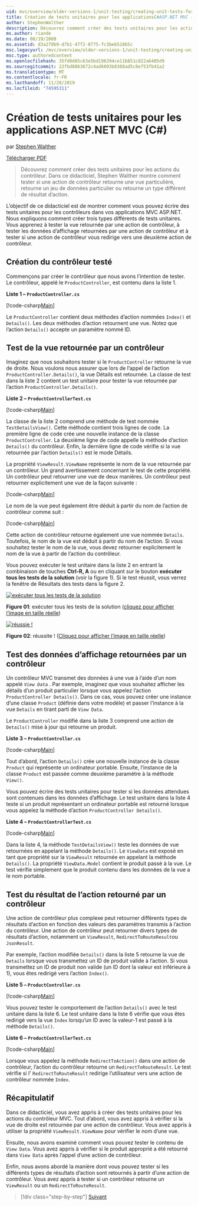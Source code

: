 ```yaml
---
uid: mvc/overview/older-versions-1/unit-testing/creating-unit-tests-for-asp-net-mvc-applications-cs
title: Création de tests unitaires pour les applicationsC#ASP.NET MVC () | Microsoft Docs
author: StephenWalther
description: Découvrez comment créer des tests unitaires pour les actions du contrôleur. Dans ce didacticiel, Stephen Walther montre comment tester si une action de contrôleur retourne un parti...
ms.author: riande
ms.date: 08/19/2008
ms.assetid: d3a270b9-d7b1-47f2-8775-fc3beb518b5c
msc.legacyurl: /mvc/overview/older-versions-1/unit-testing/creating-unit-tests-for-asp-net-mvc-applications-cs
msc.type: authoredcontent
ms.openlocfilehash: 35fd0d85c63e5bd196394ce11b851c822a6405d9
ms.sourcegitcommit: 22fbd8863672c4ad6693b8388ad5c8e753fb41a2
ms.translationtype: MT
ms.contentlocale: fr-FR
ms.lasthandoff: 11/28/2019
ms.locfileid: "74595311"
---
```

# <a name="creating-unit-tests-for-aspnet-mvc-applications-c"></a>Création de tests unitaires pour les applications ASP.NET MVC (C#)

par [Stephen Walther](https://github.com/StephenWalther)

[Télécharger PDF](https://download.microsoft.com/download/8/4/8/84843d8d-1575-426c-bcb5-9d0c42e51416/ASPNET_MVC_Tutorial_07_CS.pdf)

> Découvrez comment créer des tests unitaires pour les actions du contrôleur. Dans ce didacticiel, Stephen Walther montre comment tester si une action de contrôleur retourne une vue particulière, retourne un jeu de données particulier ou retourne un type différent de résultat d’action.

L’objectif de ce didacticiel est de montrer comment vous pouvez écrire des tests unitaires pour les contrôleurs dans vos applications MVC ASP.NET. Nous expliquons comment créer trois types différents de tests unitaires. Vous apprenez à tester la vue retournée par une action de contrôleur, à tester les données d’affichage retournées par une action de contrôleur et à tester si une action de contrôleur vous redirige vers une deuxième action de contrôleur.

## <a name="creating-the-controller-under-test"></a>Création du contrôleur testé

Commençons par créer le contrôleur que nous avons l’intention de tester. Le contrôleur, appelé le `ProductController`, est contenu dans la liste 1.

**Liste 1 – `ProductController.cs`**

[!code-csharp[Main](creating-unit-tests-for-asp-net-mvc-applications-cs/samples/sample1.cs)]

Le `ProductController` contient deux méthodes d’action nommées `Index()` et `Details()`. Les deux méthodes d’action retournent une vue. Notez que l’action `Details()` accepte un paramètre nommé ID.

## <a name="testing-the-view-returned-by-a-controller"></a>Test de la vue retournée par un contrôleur

Imaginez que nous souhaitons tester si le `ProductController` retourne la vue de droite. Nous voulons nous assurer que lors de l’appel de l’action `ProductController.Details()`, la vue Détails est retournée. La classe de test dans la liste 2 contient un test unitaire pour tester la vue retournée par l’action `ProductController.Details()`.

**Liste 2 – `ProductControllerTest.cs`**

[!code-csharp[Main](creating-unit-tests-for-asp-net-mvc-applications-cs/samples/sample2.cs)]

La classe de la liste 2 comprend une méthode de test nommée `TestDetailsView()`. Cette méthode contient trois lignes de code. La première ligne de code crée une nouvelle instance de la classe `ProductController`. La deuxième ligne de code appelle la méthode d’action `Details()` du contrôleur. Enfin, la dernière ligne de code vérifie si la vue retournée par l’action `Details()` est le mode Détails.

La propriété `ViewResult.ViewName` représente le nom de la vue retournée par un contrôleur. Un grand avertissement concernant le test de cette propriété. Un contrôleur peut retourner une vue de deux manières. Un contrôleur peut retourner explicitement une vue de la façon suivante :

[!code-csharp[Main](creating-unit-tests-for-asp-net-mvc-applications-cs/samples/sample3.cs)]

Le nom de la vue peut également être déduit à partir du nom de l’action de contrôleur comme suit :

[!code-csharp[Main](creating-unit-tests-for-asp-net-mvc-applications-cs/samples/sample4.cs)]

Cette action de contrôleur retourne également une vue nommée `Details`. Toutefois, le nom de la vue est déduit à partir du nom de l’action. Si vous souhaitez tester le nom de la vue, vous devez retourner explicitement le nom de la vue à partir de l’action du contrôleur.

Vous pouvez exécuter le test unitaire dans la liste 2 en entrant la combinaison de touches **Ctrl-R, A** ou en cliquant sur le bouton **exécuter tous les tests de la solution** (voir la figure 1). Si le test réussit, vous verrez la fenêtre de Résultats des tests dans la figure 2.

[![exécuter tous les tests de la solution](creating-unit-tests-for-asp-net-mvc-applications-cs/_static/image2.png)](creating-unit-tests-for-asp-net-mvc-applications-cs/_static/image1.png)

**Figure 01**: exécuter tous les tests de la solution ([cliquez pour afficher l’image en taille réelle](creating-unit-tests-for-asp-net-mvc-applications-cs/_static/image3.png))

[![réussie !](creating-unit-tests-for-asp-net-mvc-applications-cs/_static/image5.png)](creating-unit-tests-for-asp-net-mvc-applications-cs/_static/image4.png)

**Figure 02**: réussite ! ([Cliquez pour afficher l’image en taille réelle](creating-unit-tests-for-asp-net-mvc-applications-cs/_static/image6.png))

## <a name="testing-the-view-data-returned-by-a-controller"></a>Test des données d’affichage retournées par un contrôleur

Un contrôleur MVC transmet des données à une vue à l’aide d’un nom appelé *`View Data`* . Par exemple, imaginez que vous souhaitez afficher les détails d’un produit particulier lorsque vous appelez l’action `ProductController Details()`. Dans ce cas, vous pouvez créer une instance d’une classe `Product` (définie dans votre modèle) et passer l’instance à la vue `Details` en tirant parti de `View Data`.

Le `ProductController` modifié dans la liste 3 comprend une action de `Details()` mise à jour qui retourne un produit.

**Liste 3 – `ProductController.cs`**

[!code-csharp[Main](creating-unit-tests-for-asp-net-mvc-applications-cs/samples/sample5.cs)]

Tout d’abord, l’action `Details()` crée une nouvelle instance de la classe `Product` qui représente un ordinateur portable. Ensuite, l’instance de la classe `Product` est passée comme deuxième paramètre à la méthode `View()`.

Vous pouvez écrire des tests unitaires pour tester si les données attendues sont contenues dans les données d’affichage. Le test unitaire dans la liste 4 teste si un produit représentant un ordinateur portable est retourné lorsque vous appelez la méthode d’action `ProductController Details()`.

**Liste 4 – `ProductControllerTest.cs`**

[!code-csharp[Main](creating-unit-tests-for-asp-net-mvc-applications-cs/samples/sample6.cs)]

Dans la liste 4, la méthode `TestDetailsView()` teste les données de vue retournées en appelant la méthode `Details()`. Le `ViewData` est exposé en tant que propriété sur la `ViewResult` retournée en appelant la méthode `Details()`. La propriété `ViewData.Model` contient le produit passé à la vue. Le test vérifie simplement que le produit contenu dans les données de la vue a le nom portable.

## <a name="testing-the-action-result-returned-by-a-controller"></a>Test du résultat de l’action retourné par un contrôleur

Une action de contrôleur plus complexe peut retourner différents types de résultats d’action en fonction des valeurs des paramètres transmis à l’action du contrôleur. Une action de contrôleur peut retourner divers types de résultats d’action, notamment un `ViewResult`, `RedirectToRouteResult`ou `JsonResult`.

Par exemple, l’action modifiée `Details()` dans la liste 5 retourne la vue de `Details` lorsque vous transmettez un ID de produit valide à l’action. Si vous transmettez un ID de produit non valide (un ID dont la valeur est inférieure à 1), vous êtes redirigé vers l’action `Index()`.

**Liste 5 – `ProductController.cs`**

[!code-csharp[Main](creating-unit-tests-for-asp-net-mvc-applications-cs/samples/sample7.cs)]

Vous pouvez tester le comportement de l’action `Details()` avec le test unitaire dans la liste 6. Le test unitaire dans la liste 6 vérifie que vous êtes redirigé vers la vue `Index` lorsqu’un ID avec la valeur-1 est passé à la méthode `Details()`.

**Liste 6 – `ProductControllerTest.cs`**

[!code-csharp[Main](creating-unit-tests-for-asp-net-mvc-applications-cs/samples/sample8.cs)]

Lorsque vous appelez la méthode `RedirectToAction()` dans une action de contrôleur, l’action du contrôleur retourne un `RedirectToRouteResult`. Le test vérifie si l' `RedirectToRouteResult` redirige l’utilisateur vers une action de contrôleur nommée `Index`.

## <a name="summary"></a>Récapitulatif

Dans ce didacticiel, vous avez appris à créer des tests unitaires pour les actions du contrôleur MVC. Tout d’abord, vous avez appris à vérifier si la vue de droite est retournée par une action de contrôleur. Vous avez appris à utiliser la propriété `ViewResult.ViewName` pour vérifier le nom d’une vue.

Ensuite, nous avons examiné comment vous pouvez tester le contenu de `View Data`. Vous avez appris à vérifier si le produit approprié a été retourné dans `View Data` après l’appel d’une action de contrôleur.

Enfin, nous avons abordé la manière dont vous pouvez tester si les différents types de résultats d’action sont retournés à partir d’une action de contrôleur. Vous avez appris à tester si un contrôleur retourne un `ViewResult` ou un `RedirectToRouteResult`.

> [!div class="step-by-step"]
> [Suivant](creating-unit-tests-for-asp-net-mvc-applications-vb.md)
